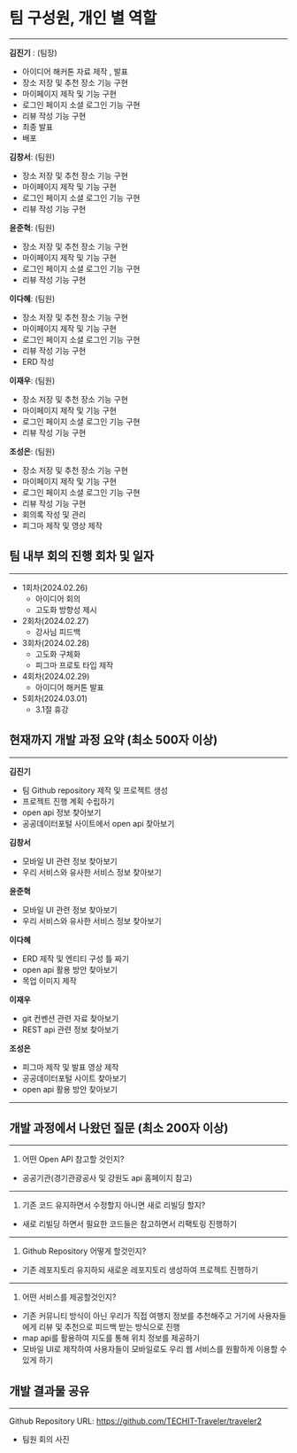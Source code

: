 # **팀 구성원, 개인 별 역할**

---

**김진기** : (팀장)

- 아이디어 해커톤 자료 제작 , 발표
- 장소 저장 및 추천 장소 기능 구현
- 마이페이지 제작 및 기능 구현
- 로그인 페이지 소셜 로그인 기능 구현
- 리뷰 작성 기능 구현
- 최종 발표
- 배포

**김창서**: (팀원)

- 장소 저장 및 추천 장소 기능 구현
- 마이페이지 제작 및 기능 구현
- 로그인 페이지 소셜 로그인 기능 구현
- 리뷰 작성 기능 구현

**윤준혁**: (팀원)

- 장소 저장 및 추천 장소 기능 구현
- 마이페이지 제작 및 기능 구현
- 로그인 페이지 소셜 로그인 기능 구현
- 리뷰 작성 기능 구현

**이다혜**: (팀원)

- 장소 저장 및 추천 장소 기능 구현
- 마이페이지 제작 및 기능 구현
- 로그인 페이지 소셜 로그인 기능 구현
- 리뷰 작성 기능 구현
- ERD 작성

**이재우**: (팀원)

- 장소 저장 및 추천 장소 기능 구현
- 마이페이지 제작 및 기능 구현
- 로그인 페이지 소셜 로그인 기능 구현
- 리뷰 작성 기능 구현

**조성은**: (팀원)

- 장소 저장 및 추천 장소 기능 구현
- 마이페이지 제작 및 기능 구현
- 로그인 페이지 소셜 로그인 기능 구현
- 리뷰 작성 기능 구현
- 회의록 작성 및 관리
- 피그마 제작 및 영상 제작

## 팀 내부 회의 진행 회차 및 일자

---

- 1회차(2024.02.26)
    - 아이디어 회의
    - 고도화 방향성 제시
- 2회차(2024.02.27)
    - 강사님 피드백
- 3회차(2024.02.28)
    - 고도화 구체화
    - 피그마 프로토 타입 제작
- 4회차(2024.02.29)
    - 아이디어 해커톤 발표
- 5회차(2024.03.01)
    - 3.1절 휴강

## 현재까지 개발 과정 요약 (최소 500자 이상)

---

**김진기**

- 팀 Github repository 제작 및 프로젝트 생성
- 프로젝트 진행 계획 수립하기
- open api 정보 찾아보기
- 공공데이터포털 사이트에서 open api 찾아보기

**김창서**

- 모바일 UI 관련 정보 찾아보기
- 우리 서비스와 유사한 서비스 정보 찾아보기

**윤준혁**

- 모바일 UI 관련 정보 찾아보기
- 우리 서비스와 유사한 서비스 정보 찾아보기

**이다혜**

- ERD 제작 및 엔티티 구성 틀 짜기
- open api 활용 방안 찾아보기
- 목업 이미지 제작

**이재우**

- git 컨벤션 관련 자료 찾아보기
- REST api 관련 정보 찾아보기

**조성은**

- 피그마 제작 및 발표 영상 제작
- 공공데이터포털 사이트 찾아보기
- open api 활용 방안 찾아보기

---

## 개발 과정에서 나왔던 질문 (최소 200자 이상)

---

1. 어떤 Open API 참고할 것인지?
- 공공기관(경기관광공사 및 강원도 api 홈페이지 참고)

---

1. 기존 코드 유지하면서 수정할지 아니면 새로 리빌딩 할지?
- 새로 리빌딩 하면서 필요한 코드들은 참고하면서 리팩토링 진행하기

---

1. Github Repository 어떻게 할것인지?
- 기존 레포지토리 유지하되 새로운 레포지토리 생성하여 프로젝트 진행하기

---

1. 어떤 서비스를 제공할것인지?
- 기존 커뮤니티 방식이 아닌 우리가 직접 여행지 정보를 추천해주고 거기에 사용자들에게 리뷰 및 추천으로 피드백 받는 방식으로 진행
- map api를 활용하여 지도를 통해 위치 정보를 제공하기
- 모바일 UI로 제작하여 사용자들이 모바일로도 우리 웹 서비스를 원활하게 이용할 수 있게 하기

## 개발 결과물 공유

---

Github Repository URL: https://github.com/TECHIT-Traveler/traveler2

- 팀원 회의 사진